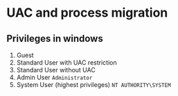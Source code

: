 # UAC and process migration

## Privileges in windows

1. Guest
2. Standard User with UAC restriction
3. Standard User without UAC
4. Admin User `Administrator`
5. System User \(highest privileges\) `NT AUTHORITY\SYSTEM`



